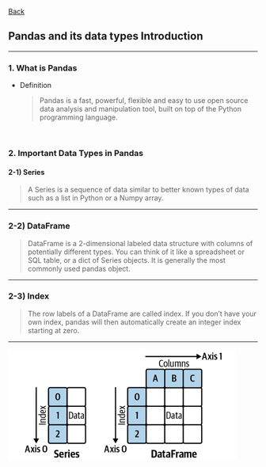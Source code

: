 [Back](README.md)

## Pandas and its data types Introduction

<hr>


### 1. What is Pandas

- Definition

  > Pandas is a fast, powerful, flexible and easy to use open source data analysis and manipulation tool, built on top of the Python programming language.

&nbsp;

### 2. Important Data Types in Pandas

#### 2-1) Series
>A Series is a sequence of data similar to better known types of data such as a list in Python or a Numpy array.

<hr>

### 2-2) DataFrame
>DataFrame is a 2-dimensional labeled data structure with columns of potentially different types. You can think of it like a spreadsheet or SQL table, or a dict of Series objects. It is generally the most commonly used pandas object.

<hr>

### 2-3) Index
>The row labels of a DataFrame are called index.
> If you don’t have your own index, pandas will then automatically create an integer index starting at zero.

<hr>

![df index](https://raw.githubusercontent.com/Elliot518/mcp-oss-repo/main/data_science/pandas/df_index.png)

&nbsp;



